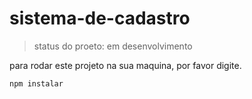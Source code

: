 # sistema-de-cadastro

>  status do proeto: em desenvolvimento

para rodar este projeto na sua maquina, por favor digite.
```
npm instalar
```
